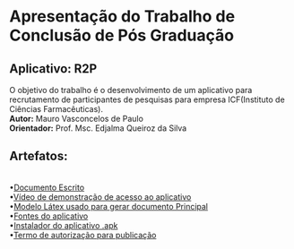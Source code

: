 <html>

<body>
        <h1><b> Apresentação do Trabalho de Conclusão de Pós Graduação </b></h1>
        <h2> Aplicativo: R2P </center> </h2> 
O objetivo do trabalho é o desenvolvimento de um aplicativo para recrutamento de participantes de pesquisas para empresa ICF(Instituto de Ciências Farmacêuticas).
<br>
<b>Autor:</b> Mauro Vasconcelos de Paulo
<br>
<b>Orientador:</b> Prof. Msc. Edjalma Queiroz da Silva
<br>
<h2>Artefatos:</h2>
<br>
&bull;<a href="https://github.com/maurosvasconcelos/Projeto-R2P/blob/master/documentoPrincipal.pdf">Documento Escrito</a>
<br>
&bull;<a href="https://github.com/maurosvasconcelos/Projeto-R2P/blob/master/video/demostracao.mp4">Vídeo de demonstração de acesso ao aplicativo</a>
<br>
&bull;<a href="https://github.com/maurosvasconcelos/Projeto-R2P/tree/master/tccPosMobile_Mauro">Modelo Látex usado para gerar documento Principal</a>
<br>
&bull;<a href="https://github.com/maurosvasconcelos/Projeto-R2P/blob/master/FontesApp/wsRest">Fontes do aplicativo</a>
<br>
&bull;<a href="https://github.com/maurosvasconcelos/Projeto-R2P/blob/master/intaladorapp">Instalador do aplicativo .apk</a>
<br>
&bull;<a href="https://github.com/maurosvasconcelos/Projeto-R2P/blob/master/termoAutorizacaoMauroVasconcelos.pdf">Termo de autorização para publicação</a>
</body>
</html>